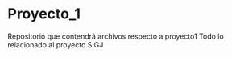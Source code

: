 # Proyecto_1
Repositorio que contendrá archivos respecto a proyecto1 
Todo lo relacionado al proyecto SIGJ
